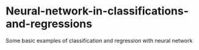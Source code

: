 # Neural-network-in-classifications-and-regressions
Some basic examples of classification and regression with neural network
